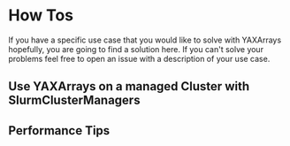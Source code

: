 # How Tos

If you have a specific use case that you would like to solve with YAXArrays hopefully, you are going to find a solution here. If you can't solve your problems feel free to open an issue with a description of your use case. 

## Use YAXArrays on a managed Cluster with SlurmClusterManagers

## Performance Tips

